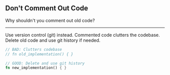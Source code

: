 ## Don't Comment Out Code

Why shouldn't you comment out old code?

---

Use version control (git) instead. Commented code clutters the codebase. Delete old code and use git history if needed.

```rust
// BAD: Clutters codebase
// fn old_implementation() { }

// GOOD: Delete and use git history
fn new_implementation() { }
```

